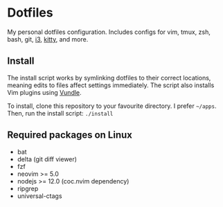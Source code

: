 # Dotfiles

My personal dotfiles configuration. Includes configs for vim, tmux, zsh, bash,
git, [i3], [kitty], and more.

## Install

The install script works by symlinking dotfiles to their correct locations,
meaning edits to files affect settings immediately. The script also installs
Vim plugins using [Vundle].

To install, clone this repository to your favourite directory. I prefer
`~/apps`. Then, run the install script: `./install`

## Required packages on Linux

- bat
- delta (git diff viewer)
- fzf
- neovim >= 5.0
- nodejs >= 12.0 (coc.nvim dependency)
- ripgrep
- universal-ctags

[i3]: https://i3wm.org/
[kitty]: https://github.com/kovidgoyal/kitty
[Vundle]: https://github.com/VundleVim/Vundle.vim
